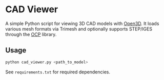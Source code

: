 # CAD Viewer

A simple Python script for viewing 3D CAD models with [Open3D](https://www.open3d.org/).
It loads various mesh formats via Trimesh and optionally supports STEP/IGES through the
[OCP](https://github.com/CadQuery/OCP) library.

## Usage

```bash
python cad_viewer.py <path_to_model>
```

See `requirements.txt` for required dependencies.
